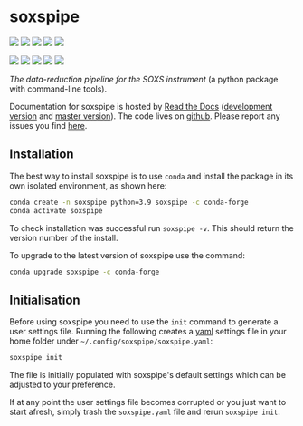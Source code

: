 # soxspipe

<!-- INFO BADGES -->  

[![](https://img.shields.io/pypi/pyversions/soxspipe)](https://pypi.org/project/soxspipe/)
[![](https://img.shields.io/pypi/v/soxspipe)](https://pypi.org/project/soxspipe/)
[![](https://img.shields.io/conda/vn/conda-forge/soxspipe)](https://anaconda.org/conda-forge/soxspipe)
[![](https://pepy.tech/badge/soxspipe)](https://pepy.tech/project/soxspipe)
[![](https://img.shields.io/github/license/thespacedoctor/soxspipe)](https://github.com/thespacedoctor/soxspipe)

<!-- STATUS BADGES -->  

[![](https://soxs-eso-data.org/ci/buildStatus/icon?job=soxspipe%2Fmaster&subject=build%20master)](https://soxs-eso-data.org/ci/blue/organizations/jenkins/soxspipe/activity?branch=master)
[![](https://soxs-eso-data.org/ci/buildStatus/icon?job=soxspipe%2Fdevelop&subject=build%20dev)](https://soxs-eso-data.org/ci/blue/organizations/jenkins/soxspipe/activity?branch=develop)
[![](https://cdn.jsdelivr.net/gh/thespacedoctor/soxspipe@master/coverage.svg)](https://raw.githack.com/thespacedoctor/soxspipe/master/htmlcov/index.html)
[![](https://readthedocs.org/projects/soxspipe/badge/?version=master)](https://soxspipe.readthedocs.io/en/master/)
[![](https://img.shields.io/github/issues/thespacedoctor/soxspipe/type:%20bug?label=bug%20issues)](https://github.com/thespacedoctor/soxspipe/issues?q=is%3Aissue+is%3Aopen+label%3A%22type%3A+bug%22+)

*The data-reduction pipeline for the SOXS instrument* (a python package with command-line tools).

Documentation for soxspipe is hosted by [Read the Docs](https://soxspipe.readthedocs.io/en/master/) ([development version](https://soxspipe.readthedocs.io/en/develop/) and [master version](https://soxspipe.readthedocs.io/en/master/)). The code lives on [github](https://github.com/thespacedoctor/soxspipe). Please report any issues you find [here](https://github.com/thespacedoctor/soxspipe/issues).

## Installation

The best way to install soxspipe is to use `conda` and install the package in its own isolated environment, as shown here:

``` bash
conda create -n soxspipe python=3.9 soxspipe -c conda-forge
conda activate soxspipe
```

To check installation was successful run `soxspipe -v`. This should return the version number of the install.

To upgrade to the latest version of soxspipe use the command:

``` bash
conda upgrade soxspipe -c conda-forge
```

## Initialisation 

Before using soxspipe you need to use the `init` command to generate a user settings file. Running the following creates a [yaml](https://learnxinyminutes.com/docs/yaml/) settings file in your home folder under `~/.config/soxspipe/soxspipe.yaml`:

```bash
soxspipe init
```

The file is initially populated with soxspipe's default settings which can be adjusted to your preference.

If at any point the user settings file becomes corrupted or you just want to start afresh, simply trash the `soxspipe.yaml` file and rerun `soxspipe init`.

